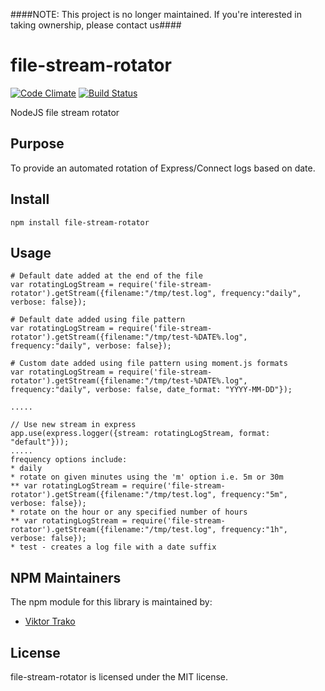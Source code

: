 ####NOTE: This project is no longer maintained. If you're interested in taking ownership, please contact us####

file-stream-rotator
===================

[![Code Climate](https://codeclimate.com/github/holidayextras/file-stream-rotator.png)](https://codeclimate.com/github/holidayextras/file-stream-rotator)
[![Build Status](https://travis-ci.org/holidayextras/file-stream-rotator.svg?branch=master)](https://travis-ci.org/holidayextras/file-stream-rotator)

NodeJS file stream rotator

## Purpose

To provide an automated rotation of Express/Connect logs based on date.

## Install

```
npm install file-stream-rotator
```

## Usage

    # Default date added at the end of the file
    var rotatingLogStream = require('file-stream-rotator').getStream({filename:"/tmp/test.log", frequency:"daily", verbose: false});

    # Default date added using file pattern
    var rotatingLogStream = require('file-stream-rotator').getStream({filename:"/tmp/test-%DATE%.log", frequency:"daily", verbose: false});

    # Custom date added using file pattern using moment.js formats
    var rotatingLogStream = require('file-stream-rotator').getStream({filename:"/tmp/test-%DATE%.log", frequency:"daily", verbose: false, date_format: "YYYY-MM-DD"});

    .....
    
    // Use new stream in express
    app.use(express.logger({stream: rotatingLogStream, format: "default"}));
    .....
    frequency options include:
    * daily
    * rotate on given minutes using the 'm' option i.e. 5m or 30m
    ** var rotatingLogStream = require('file-stream-rotator').getStream({filename:"/tmp/test.log", frequency:"5m", verbose: false});
    * rotate on the hour or any specified number of hours
    ** var rotatingLogStream = require('file-stream-rotator').getStream({filename:"/tmp/test.log", frequency:"1h", verbose: false});
    * test - creates a log file with a date suffix

## NPM Maintainers

The npm module for this library is maintained by:

* [Viktor Trako](http://github.com/viktort)

## License

file-stream-rotator is licensed under the MIT license.
